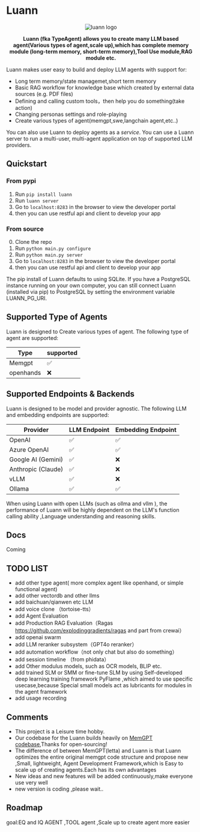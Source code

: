 



# Luann

<p align="center">
  <img src="./assets/luann_github.png" alt="luann logo"></a>
</p>

<div align="center">

 <strong>Luann (fka TypeAgent) allows you to create many LLM based agent(Various types of agent,scale up),which has complete memory module (long-term memory, short-term memory),Tool Use module,RAG module etc.</strong>
</div>








Luann makes user easy to build and deploy  LLM agents with support for: 
* Long term memory/state managemet,short term memory
* Basic RAG workflow for knowledge base which created by external data sources (e.g. PDF files)
* Defining and calling custom tools，then help you do something(take action)
* Changing personas settings and role-playing
* Create various types of agent(memgpt,swe,langchain agent,etc..)

You can also use Luann to deploy agents as a *service*. You can use a Luann server to run a multi-user, multi-agent application on top of supported LLM providers.





## Quickstart


### From pypi
1. Run `pip install luann`
2. Run `luann server`
3. Go to `localhost:8283` in the browser to view the developer portal
4. then you can use restful api and client to develop your app


### From source
0. Clone the repo
1. Run `python main.py configure`
2. Run `python main.py server`
3. Go to `localhost:8283` in the browser to view the developer portal
4. then you can use restful api and client to develop your app 

The pip install of Luann defaults to using SQLite. If you have a PostgreSQL instance running on your own computer, you can still connect Luann (installed via pip) to PostgreSQL by setting the environment variable LUANN_PG_URI.

## Supported Type of Agents 
Luann is designed to Create various types of agent. The following type of agent are supported: 

| Type            | supported    |
|---------------------|-----------------|
| Memgpt              | ✅               |
| openhands        |    ❌           |



## Supported Endpoints & Backends
Luann is designed to be model and provider agnostic. The following LLM and embedding endpoints are supported: 

| Provider            | LLM Endpoint    | Embedding Endpoint |
|---------------------|-----------------|--------------------|
| OpenAI              | ✅               | ✅                  |
| Azure OpenAI        | ✅               | ✅                  |
| Google AI (Gemini)  | ✅               | ❌                  |
| Anthropic (Claude)  | ✅               | ❌                  |
| vLLM                | ✅               | ❌                  |
| Ollama              | ✅               | ✅                  |

When using Luann with open LLMs (such as ollma and vllm ), the performance of Luann will be highly dependent on the LLM's function calling ability ,Language understanding and reasoning skills.

## Docs
 Coming
## TODO LIST

- add other type agent( more complex agent  like  openhand, or simple functional agent)
- add other vectordb and other llms
- add baichuan/qianwen etc LLM
- add voice clone （tortoise-tts）
- add Agent Evaluation
- add Production RAG Evaluation（Ragas https://github.com/explodinggradients/ragas and part from crewai）
- add openai swarm
- add LLM reranker subsystem（GPT4o reranker）
- add automation workflow（not only chat but also do something）
- add session timeline （from phidata）
- add  Other modulus models, such as OCR models, BLIP etc.
- add trained SLM or SMM or fine-tune SLM by using Self-developed deep learning training framework PyFlame ,which aimed to use specific usecase,because Special small models act as lubricants for modules in the agent framework
- add usage recording


## Comments

- This project is a Leisure time hobby.
- Our codebase for the Luann builds heavily on [MemGPT codebase](https://github.com/cpacker/MemGPT?tab=readme-ov-file),Thanks for open-sourcing! 
- The difference of between MemGPT(letta) and Luann is that Luann optimizes the entire original memgpt code structure and propose new ,Small, lightweight, Agent Development Framework,which is  Easy to scale up of creating agents.Each has its own advantages
- New ideas and new features will be added continuously,make everyone use very well
- new version is coding ,please wait..
  
## Roadmap
goal:EQ and IQ AGENT ,TOOL agent ,Scale up to create agent more easier
